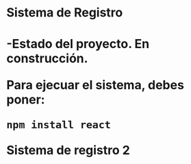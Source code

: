 <h1> Sistema de Registro <h1>

-Estado del proyecto. En construcción.

Para ejecuar el sistema, debes poner: 


```npm install react```

Sistema de registro 2 

